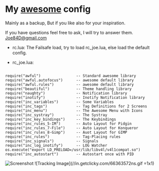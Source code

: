 # My [awesome](http://awesome.naquadah.org/) config #

Mainly as a backup, But if you like also for your inspiration.

If you have questions feel free to ask, I will try to answer them.<br />
<Joe84D@gmail.com>

* rc.lua:
The Failsafe load, try to load rc_joe.lua, else load the default config.

* rc_joe.lua:
<pre><code>  
require("awful")				-- Standard awesome library
require("awful.autofocus")	    -- awesome default library
require("awful.rules")		    -- awesome default library
require("beautiful")  		    -- Theme handling library
require("naughty")			    -- Notification library
require("inotify")			    -- Inotify Notification library
require("inc_variables")		-- Some Variables
require("inc_tags")             -- Tag Definitions for 2 Screens
require("inc_menu")             -- The Awesome Menu with Icons
require("inc_systray")          -- The Systray
require("inc_key_bindings")     -- The Keybindings
require("inc_rules_5-IM")       -- Auto Layout for Pidgin
require("inc_rules_7-File")     -- Auto Layout for Konqueror
require("inc_rules_8-Gimp")     -- Auot Layout for GIMP
require("inc_rules")            -- Tag-Placing rules
require("inc_signals")          -- Signals
require("inc_log_inotify")      -- LOG Watcher
os.execute("export LD_PRELOAD=/usr/lib/libv4l/v4l1compat.so")
require("inc_autostart")        -- Autostart once with PID
</code></pre>
![Screenshot](/JoeD84/awesome/raw/master/_Screenshots/Screenshot_3.png)
![Tracking Image](//in.getclicky.com/66363572ns.gif =1x1)
